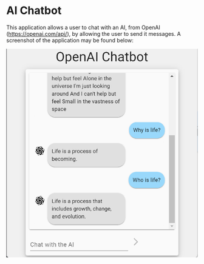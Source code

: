 # AI Chatbot

This application allows a user to chat with an AI, from OpenAI (https://openai.com/api/), by allowing the user to send it messages. A screenshot of the application may be found below:

![image of chat layout](https://github.com/Ishancorp/ai-chatbot/blob/master/github_view/chatview2.png)
